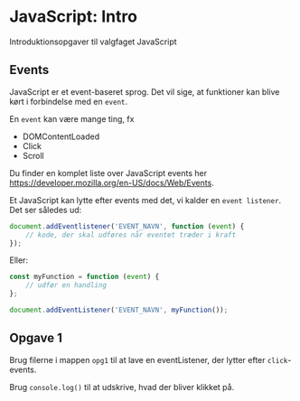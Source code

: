 # JavaScript: Intro
Introduktionsopgaver til valgfaget JavaScript

## Events
JavaScript er et event-baseret sprog. Det vil sige, at funktioner kan blive kørt i forbindelse med en `event`.

En `event` kan være mange ting, fx
- DOMContentLoaded
- Click
- Scroll

Du finder en komplet liste over JavaScript events her https://developer.mozilla.org/en-US/docs/Web/Events.

Et JavaScript kan lytte efter events med det, vi kalder en `event listener`. Det ser således ud:

```JavaScript
document.addEventlistener('EVENT_NAVN', function (event) {
	// kode, der skal udføres når eventet træder i kraft
});
```

Eller:
```JavaScript
const myFunction = function (event) {
	// udfør en handling
};

document.addEventListener('EVENT_NAVN', myFunction());
```

## Opgave 1
Brug filerne i mappen `opg1` til at lave en eventListener, der lytter efter `click`-events.

Brug `console.log()` til at udskrive, hvad der bliver klikket på.